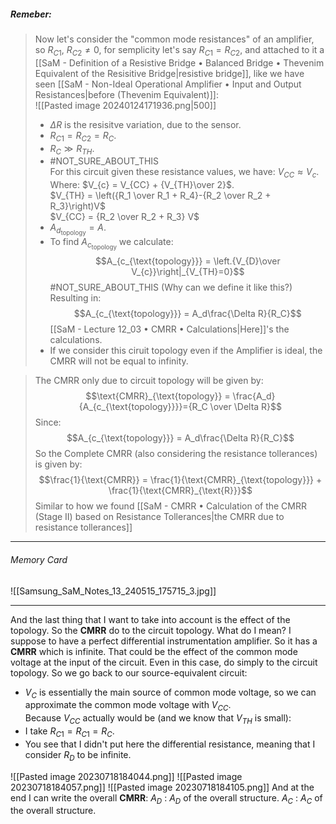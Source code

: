 ##### ***Remeber***:

> Now let's consider the "common mode resistances" of an amplifier, so $R_{C1} ,\ R_{C2} \neq 0$, for semplicity let's say $R_{C1} = R_{C2}$, and attached to it a [[SaM - Definition of a Resistive Bridge • Balanced Bridge • Thevenim Equivalent of the Resisitive Bridge|resistive bridge]], like we have seen [[SaM - Non-Ideal Operational Amplifier • Input and Output Resistances|before (Thevenim Equivalent)]]:<br>![[Pasted image 20240124171936.png|500]]
> - $\Delta R$ is the resisitve variation, due to the sensor.
> - $R_{C1} = R_{C2} = R_C$.
> - $R_C \gg R_{TH}$.
> - #NOT_SURE_ABOUT_THIS <br>For this circuit given these resistance values, we have: $V_{CC} \approx V_{c}$.<br>Where: $V_{c} = V_{CC} + {V_{TH}\over 2}$.<br>$V_{TH} = \left({R_1 \over R_1 + R_4}-{R_2 \over R_2 + R_3}\right)V$<br>$V_{CC} = {R_2 \over R_2 + R_3} V$
> - $A_{d_{\text{topology}}} = A$.
> - To find $A_{c_{\text{topology}}}$ we calculate:$$A_{c_{\text{topology}}} = \left.{V_{D}\over V_{c}}\right|_{V_{TH}=0}$$ #NOT_SURE_ABOUT_THIS (Why can we define it like this?)<br>Resulting in:$$A_{c_{\text{topology}}} = A_d\frac{\Delta R}{R_C}$$[[SaM - Lecture 12_03 • CMRR • Calculations|Here]]'s the calculations.
> - If we consider this ciruit topology even if the Amplifier is ideal, the CMRR will not be equal to infinity.

> The CMRR only due to circuit topology will be given by:$$\text{CMRR}_{\text{topology}} = \frac{A_d}{A_{c_{\text{topology}}}}={R_C \over \Delta R}$$Since:$$A_{c_{\text{topology}}} = A_d\frac{\Delta R}{R_C}$$So the Complete CMRR (also considering the resistance tollerances) is given by:$$\frac{1}{\text{CMRR}} = \frac{1}{\text{CMRR}_{\text{topology}}} + \frac{1}{\text{CMRR}_{\text{R}}}$$Similar to how we found [[SaM - CMRR • Calculation of the CMRR (Stage II) based on Resistance Tollerances|the CMRR due to resistance tollerances]]

---
###### Memory Card
![[Samsung_SaM_Notes_13_240515_175715_3.jpg]]

---
And the last thing that I want to take into account is the effect of the topology. 
So the **CMRR** do to the circuit topology. 
What do I mean? 
I suppose to have a perfect differential instrumentation amplifier. 
So it has a **CMRR** which is infinite. 
That could be the effect of the common mode voltage at the input of the circuit. 
Even in this case, do simply to the circuit topology.
So we go back to our source-equivalent circuit:
- $V_C$ is essentially the main source of common mode voltage, so we can approximate the common mode voltage with $V_{CC}$.<br>Because $V_{CC}$ actually would be (and we know that $V_{TH}$ is small):
- I take $R_{C1} =R_{C1}=R_C$.
- You see that I didn't put here the differential resistance, meaning that I consider $R_D$ to be infinite.

![[Pasted image 20230718184044.png]]
![[Pasted image 20230718184057.png]]
![[Pasted image 20230718184105.png]]
And at the end I can write the overall **CMRR**:
$A_D$ : $A_D$ of the overall structure. 
$A_C$ : $A_C$ of the overall structure. 